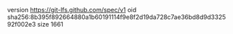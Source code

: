 version https://git-lfs.github.com/spec/v1
oid sha256:8b395f892664880a1b60191114f9e8f2d19da728c7ae36bd8d9d332592f002e3
size 1661

